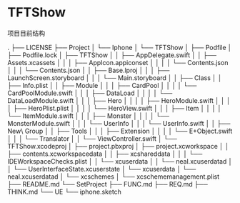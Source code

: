 # TFTShow


项目目前结构

.
├── LICENSE
├── Project
│   └── Iphone
│       └── TFTShow
│           ├── Podfile
│           ├── Podfile.lock
│           ├── TFTShow
│           │   ├── AppDelegate.swift
│           │   ├── Assets.xcassets
│           │   │   ├── AppIcon.appiconset
│           │   │   │   └── Contents.json
│           │   │   └── Contents.json
│           │   ├── Base.lproj
│           │   │   ├── LaunchScreen.storyboard
│           │   │   └── Main.storyboard
│           │   ├── Class
│           │   ├── Info.plist
│           │   ├── Module
│           │   │   ├── CardPool
│           │   │   │   └── CardPoolModule.swift
│           │   │   ├── DataLoad
│           │   │   │   └── DataLoadModule.swift
│           │   │   ├── Hero
│           │   │   │   ├── HeroModule.swift
│           │   │   │   ├── HeroPlist.plist
│           │   │   │   └── HeroView.swift
│           │   │   ├── Item
│           │   │   │   └── ItemModule.swift
│           │   │   ├── Monster
│           │   │   │   └── MonsterModule.swift
│           │   │   └── UserInfo
│           │   │       └── UserInfo.swift
│           │   ├── New\ Group
│           │   ├── Tools
│           │   │   ├── Extension
│           │   │   │   └── E+Object.swift
│           │   │   └── Translator
│           │   └── ViewController.swift
│           └── TFTShow.xcodeproj
│               ├── project.pbxproj
│               ├── project.xcworkspace
│               │   ├── contents.xcworkspacedata
│               │   ├── xcshareddata
│               │   │   └── IDEWorkspaceChecks.plist
│               │   └── xcuserdata
│               │       └── neal.xcuserdatad
│               │           └── UserInterfaceState.xcuserstate
│               └── xcuserdata
│                   └── neal.xcuserdatad
│                       └── xcschemes
│                           └── xcschememanagement.plist
├── README.md
└── SetProject
    ├── FUNC.md
    ├── REQ.md
    ├── THINK.md
    └── UE
        └── iphone.sketch